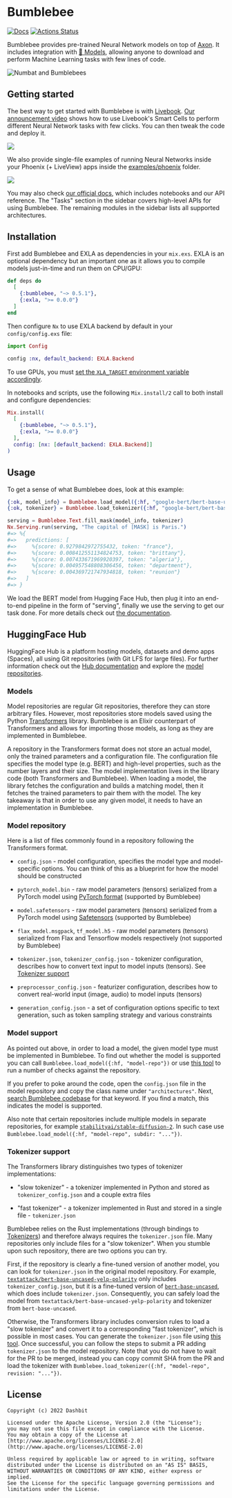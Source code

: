 # Bumblebee

[![Docs](https://img.shields.io/badge/hex.pm-docs-8e7ce6.svg)](https://hexdocs.pm/bumblebee)
[![Actions Status](https://github.com/livebook-dev/kino_bumblebee/workflows/Test/badge.svg)](https://github.com/elixir-nx/bumblebee/actions)

Bumblebee provides pre-trained Neural Network models on top of [Axon](https://github.com/elixir-nx/axon). It includes integration with [🤗 Models](https://huggingface.co/models), allowing anyone to download and perform Machine Learning tasks with few lines of code.

![Numbat and Bumblebees](.github/images/background.jpg)

## Getting started

The best way to get started with Bumblebee is with [Livebook](https://livebook.dev). [Our announcement video](https://news.livebook.dev/announcing-bumblebee-gpt2-stable-diffusion-and-more-in-elixir-3Op73O) shows how to use Livebook's Smart Cells to perform different Neural Network tasks with few clicks. You can then tweak the code and deploy it.

![](.github/images/kino_bumblebee_token_classification.png)

We also provide single-file examples of running Neural Networks inside your Phoenix (+ LiveView) apps inside the [examples/phoenix](examples/phoenix) folder.

![](.github/images/phx_image_classification.png)

You may also check [our official docs](https://hexdocs.pm/bumblebee), which includes notebooks and our API reference. The "Tasks" section in the sidebar covers high-level APIs for using Bumblebee. The remaining modules in the sidebar lists all supported architectures.

## Installation

First add Bumblebee and EXLA as dependencies in your `mix.exs`. EXLA is an optional dependency but an important one as it allows you to compile models just-in-time and run them on CPU/GPU:

```elixir
def deps do
  [
    {:bumblebee, "~> 0.5.1"},
    {:exla, ">= 0.0.0"}
  ]
end
```

Then configure `Nx` to use EXLA backend by default in your `config/config.exs` file:

```elixir
import Config

config :nx, default_backend: EXLA.Backend
```

To use GPUs, you must [set the `XLA_TARGET` environment variable accordingly](https://github.com/elixir-nx/xla#usage).

In notebooks and scripts, use the following `Mix.install/2` call to both install and configure dependencies:

```elixir
Mix.install(
  [
    {:bumblebee, "~> 0.5.1"},
    {:exla, ">= 0.0.0"}
  ],
  config: [nx: [default_backend: EXLA.Backend]]
)
```

## Usage

To get a sense of what Bumblebee does, look at this example:

```elixir
{:ok, model_info} = Bumblebee.load_model({:hf, "google-bert/bert-base-uncased"})
{:ok, tokenizer} = Bumblebee.load_tokenizer({:hf, "google-bert/bert-base-uncased"})

serving = Bumblebee.Text.fill_mask(model_info, tokenizer)
Nx.Serving.run(serving, "The capital of [MASK] is Paris.")
#=> %{
#=>   predictions: [
#=>     %{score: 0.9279842972755432, token: "france"},
#=>     %{score: 0.008412551134824753, token: "brittany"},
#=>     %{score: 0.007433671969920397, token: "algeria"},
#=>     %{score: 0.004957548808306456, token: "department"},
#=>     %{score: 0.004369721747934818, token: "reunion"}
#=>   ]
#=> }
```

We load the BERT model from Hugging Face Hub, then plug it into an end-to-end pipeline in the form of "serving", finally we use the serving to get our task done. For more details check out [the documentation](https://hexdocs.pm/bumblebee).

<!-- Docs -->

## HuggingFace Hub

HuggingFace Hub is a platform hosting models, datasets and demo apps (Spaces), all using Git repositories (with Git LFS for large files). For further information check out the [Hub documentation](https://huggingface.co/docs/hub/index) and explore the [model repositories](https://huggingface.co/models).

### Models

Model repositories are regular Git repositories, therefore they can store arbitrary files. However, most repositories store models saved using the Python [Transformers](https://github.com/huggingface/transformers) library. Bumblebee is an Elixir counterpart of Transformers and allows for importing those models, as long as they are implemented in Bumblebee.

A repository in the Transformers format does not store an actual model, only the trained parameters and a configuration file. The configuration file specifies the model type (e.g. BERT) and high-level properties, such as the number layers and their size. The model implementation lives in the library code (both Transformers and Bumblebee). When loading a model, the library fetches the configuration and builds a matching model, then it fetches the trained parameters to pair them with the model. The key takeaway is that in order to use any given model, it needs to have an implementation in Bumblebee.

### Model repository

Here is a list of files commonly found in a repository following the Transformers format.

  * `config.json` - model configuration, specifies the model type and model-specific options. You can think of this as a blueprint for how the model should be constructed

  * `pytorch_model.bin` - raw model parameters (tensors) serialized from a PyTorch model using [PyTorch format](https://pytorch.org/docs/stable/generated/torch.save.html) (supported by Bumblebee)

  * `model.safetensors` - raw model parameters (tensors) serialized from a PyTorch model using [Safetensors](https://github.com/huggingface/safetensors) (supported by Bumblebee)

  * `flax_model.msgpack`, `tf_model.h5` - raw model parameters (tensors) serialized from Flax and Tensorflow models respectively (not supported by Bumblebee)

  * `tokenizer.json`, `tokenizer_config.json` - tokenizer configuration, describes how to convert text input to model inputs (tensors). See [Tokenizer support](#tokenizer-support)

  * `preprocessor_config.json` - featurizer configuration, describes how to convert real-world input (image, audio) to model inputs (tensors)

  * `generation_config.json` - a set of configuration options specific to text generation, such as token sampling strategy and various constraints

### Model support

As pointed out above, in order to load a model, the given model type must be implemented in Bumblebee. To find out whether the model is supported you can call `Bumblebee.load_model({:hf, "model-repo"})` or use [this tool](https://jonatanklosko-bumblebee-tools.hf.space/apps/repository-inspector) to run a number of checks against the repository.

If you prefer to poke around the code, open the `config.json` file in the model repository and copy the class name under `"architectures"`. Next, [search Bumblebee codebase](https://github.com/search?q=repo%3Aelixir-nx%2Fbumblebee+BertForMaskedLM&type=code) for that keyword. If you find a match, this indicates the model is supported.

Also note that certain repositories include multiple models in separate repositories, for example [`stabilityai/stable-diffusion-2`](https://huggingface.co/stabilityai/stable-diffusion-2). In such case use `Bumblebee.load_model({:hf, "model-repo", subdir: "..."})`.

### Tokenizer support

The Transformers library distinguishes two types of tokenizer implementations:

  * "slow tokenizer" - a tokenizer implemented in Python and stored as `tokenizer_config.json` and a couple extra files

  * "fast tokenizer" - a tokenizer implemented in Rust and stored in a single file - `tokenizer.json`

Bumblebee relies on the Rust implementations (through bindings to [Tokenizers](https://github.com/huggingface/tokenizers)) and therefore always requires the `tokenizer.json` file. Many repositories only include files for a "slow tokenizer". When you stumble upon such repository, there are two options you can try.

First, if the repository is clearly a fine-tuned version of another model, you can look for `tokenizer.json` in the original model repository. For example, [`textattack/bert-base-uncased-yelp-polarity`](https://huggingface.co/textattack/bert-base-uncased-yelp-polarity) only includes `tokenizer_config.json`, but it is a fine-tuned version of [`bert-base-uncased`](https://huggingface.co/bert-base-uncased), which does include `tokenizer.json`. Consequently, you can safely load the model from `textattack/bert-base-uncased-yelp-polarity` and tokenizer from `bert-base-uncased`.

Otherwise, the Transformers library includes conversion rules to load a "slow tokenizer" and convert it to a corresponding "fast tokenizer", which is possible in most cases. You can generate the `tokenizer.json` file using [this tool](https://jonatanklosko-bumblebee-tools.hf.space/apps/tokenizer-generator). Once successful, you can follow the steps to submit a PR adding `tokenizer.json` to the model repository. Note that you do not have to wait for the PR to be merged, instead you can copy commit SHA from the PR and load the tokenizer with `Bumblebee.load_tokenizer({:hf, "model-repo", revision: "..."})`.

<!-- Docs -->

## License

    Copyright (c) 2022 Dashbit

    Licensed under the Apache License, Version 2.0 (the "License");
    you may not use this file except in compliance with the License.
    You may obtain a copy of the License at [http://www.apache.org/licenses/LICENSE-2.0](http://www.apache.org/licenses/LICENSE-2.0)

    Unless required by applicable law or agreed to in writing, software
    distributed under the License is distributed on an "AS IS" BASIS,
    WITHOUT WARRANTIES OR CONDITIONS OF ANY KIND, either express or implied.
    See the License for the specific language governing permissions and
    limitations under the License.
